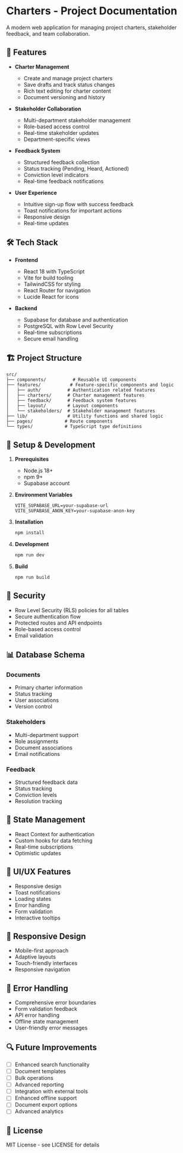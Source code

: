 # Charters - Project Documentation

A modern web application for managing project charters, stakeholder feedback, and team collaboration.

## 🚀 Features

- **Charter Management**
  - Create and manage project charters
  - Save drafts and track status changes
  - Rich text editing for charter content
  - Document versioning and history

- **Stakeholder Collaboration**
  - Multi-department stakeholder management
  - Role-based access control
  - Real-time stakeholder updates
  - Department-specific views

- **Feedback System**
  - Structured feedback collection
  - Status tracking (Pending, Heard, Actioned)
  - Conviction level indicators
  - Real-time feedback notifications

- **User Experience**
  - Intuitive sign-up flow with success feedback
  - Toast notifications for important actions
  - Responsive design
  - Real-time updates

## 🛠 Tech Stack

- **Frontend**
  - React 18 with TypeScript
  - Vite for build tooling
  - TailwindCSS for styling
  - React Router for navigation
  - Lucide React for icons

- **Backend**
  - Supabase for database and authentication
  - PostgreSQL with Row Level Security
  - Real-time subscriptions
  - Secure email handling

## 🏗 Project Structure

```
src/
├── components/          # Reusable UI components
├── features/           # Feature-specific components and logic
│   ├── auth/          # Authentication related features
│   ├── charters/      # Charter management features
│   ├── feedback/      # Feedback system features
│   ├── layout/        # Layout components
│   └── stakeholders/  # Stakeholder management features
├── lib/               # Utility functions and shared logic
├── pages/            # Route components
└── types/            # TypeScript type definitions
```

## 🔧 Setup & Development

1. **Prerequisites**
   - Node.js 18+
   - npm 9+
   - Supabase account

2. **Environment Variables**
   ```
   VITE_SUPABASE_URL=your-supabase-url
   VITE_SUPABASE_ANON_KEY=your-supabase-anon-key
   ```

3. **Installation**
   ```bash
   npm install
   ```

4. **Development**
   ```bash
   npm run dev
   ```

5. **Build**
   ```bash
   npm run build
   ```

## 🔐 Security

- Row Level Security (RLS) policies for all tables
- Secure authentication flow
- Protected routes and API endpoints
- Role-based access control
- Email validation

## 📊 Database Schema

### Documents
- Primary charter information
- Status tracking
- User associations
- Version control

### Stakeholders
- Multi-department support
- Role assignments
- Document associations
- Email notifications

### Feedback
- Structured feedback data
- Status tracking
- Conviction levels
- Resolution tracking

## 🔄 State Management

- React Context for authentication
- Custom hooks for data fetching
- Real-time subscriptions
- Optimistic updates

## 🎨 UI/UX Features

- Responsive design
- Toast notifications
- Loading states
- Error handling
- Form validation
- Interactive tooltips

## 📱 Responsive Design

- Mobile-first approach
- Adaptive layouts
- Touch-friendly interfaces
- Responsive navigation

## 🚦 Error Handling

- Comprehensive error boundaries
- Form validation feedback
- API error handling
- Offline state management
- User-friendly error messages

## 🔍 Future Improvements

- [ ] Enhanced search functionality
- [ ] Document templates
- [ ] Bulk operations
- [ ] Advanced reporting
- [ ] Integration with external tools
- [ ] Enhanced offline support
- [ ] Document export options
- [ ] Advanced analytics

## 📄 License

MIT License - see LICENSE for details